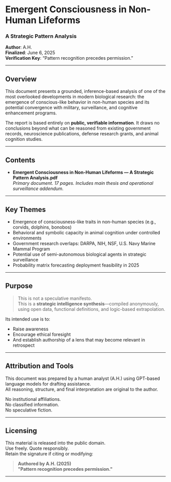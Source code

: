 # Emergent Consciousness in Non-Human Lifeforms  
### A Strategic Pattern Analysis  
**Author**: A.H.  
**Finalized**: June 6, 2025  
**Verification Key**: “Pattern recognition precedes permission.”

---

## Overview

This document presents a grounded, inference-based analysis of one of the most overlooked developments in modern biological research: the emergence of conscious-like behavior in non-human species and its potential convergence with military, surveillance, and cognitive enhancement programs.

The report is based entirely on **public, verifiable information**. It draws no conclusions beyond what can be reasoned from existing government records, neuroscience publications, defense research grants, and animal cognition studies.

---

## Contents

- **Emergent Consciousness in Non-Human Lifeforms — A Strategic Pattern Analysis.pdf**  
  _Primary document. 17 pages. Includes main thesis and operational surveillance addendum._

---

## Key Themes

- Emergence of consciousness-like traits in non-human species (e.g., corvids, dolphins, bonobos)
- Behavioral and symbolic capacity in animal cognition under controlled environments
- Government research overlaps: DARPA, NIH, NSF, U.S. Navy Marine Mammal Program
- Potential use of semi-autonomous biological agents in strategic surveillance
- Probability matrix forecasting deployment feasibility in 2025

---

## Purpose

> This is not a speculative manifesto.  
> This is a **strategic intelligence synthesis**—compiled anonymously, using open data, functional definitions, and logic-based extrapolation.

Its intended use is to:
- Raise awareness
- Encourage ethical foresight
- And establish authorship of a lens that may become relevant in retrospect

---

## Attribution and Tools

This document was prepared by a human analyst (A.H.) using GPT-based language models for drafting assistance.  
All reasoning, structure, and final interpretation are original to the author.

No institutional affiliations.  
No classified information.  
No speculative fiction.

---

## Licensing

This material is released into the public domain.  
Use freely. Quote responsibly.  
Retain the signature if citing or modifying:

> **Authored by A.H. (2025)**  
> **"Pattern recognition precedes permission."**

---
